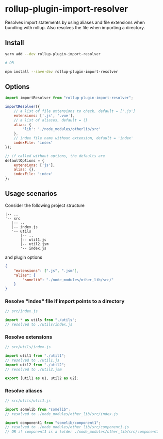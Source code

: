 # rollup-plugin-import-resolver

Resolves import statements by using aliases and file extensions when bundling with rollup.
Also resolves the file when importing a directory.

## Install

```bash
yarn add --dev rollup-plugin-import-resolver

# OR

npm install --save-dev rollup-plugin-import-resolver
```

## Options

```js
import importResolver from "rollup-plugin-import-resolver";

importResolver({
    // a list of file extensions to check, default = ['.js']
    extensions: ['.js', '.vue'],
    // a list of aliases, default = {}
    alias: {
        'lib': './node_modules/otherlib/src'
    },
    // index file name without extension, default = 'index'
    indexFile: 'index'
});

// if called without options, the defaults are
defaultOptions = {
    extensions: ['js'],
    alias: {},
    indexFile: 'index'
};
```

## Usage scenarios

Consider the following project structure

    |-- .. 
    '-- src
       |-- ..
       |-- index.js
       '-- utils
           |-- ..
           |-- util1.js
           |-- util2.jsm
           '-- index.js


and plugin options

```json
{
    "extensions": [".js", ".jsm"],
    "alias": {
        "somelib": "./node_modules/other_lib/src/"
    }
}
```

### Resolve "index" file if import points to a directory

```js
// src/index.js

import * as utils from "./utils"; 
// resolved to ./utils/index.js
```

### Resolve extensions

```js
// src/utils/index.js

import util1 from "./util1"; 
// resolved to ./util1.js
import util2 from "./util2"; 
// resolved to ./util2.jsm

export {util1 as u1, util2 as u2};
```

### Resolve aliases

```js
// src/utils/util1.js

import somelib from "somelib";
// resolved to ./node_modules/other_lib/src/index.js

import component1 from "somelib/component1";
// resolved to ./node_modules/other_lib/src/component1.js
// OR if component1 is a folder ./node_modules/other_lib/src/component1/index.js
```
